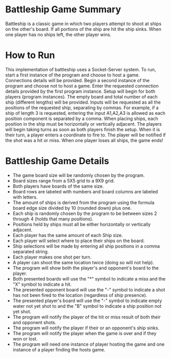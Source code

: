 # Battleship Game Summary

Battleship is a classic game in which two players attempt to shoot at ships on the other's board.  If all portions of the ship are hit the ship sinks.  When one player has no ships left, the other player wins.

# How to Run

This implementation of battleship uses a Socket-Server system. To run, start a first instance of the program and choose to host a game. Connections details will be provided. Begin a second instance of the program and choose not to host a game. Enter the requested connection details provided by the first program instance.  Setup will begin for both players (program instances). The empty board and total number of each ship (different lengths) will be provided. Inputs will be requested as all the positions of the requested ship, separating by commas. For example, if a ship of length 3 is requested, entering the input A1,A2,A3 is allowed as each position component is separated by a comma. When placing ships, each position in the ship must be horizontally or vertically adjacent.  The players will begin taking turns as soon as both players finish the setup. When it is their turn, a player enters a coordinate to fire to.  The player will be notified if the shot was a hit or miss. When one player loses all ships, the game ends!

# Battleship Game Details

- The game board size will be randomly chosen by the program.
- Board sizes range from a 5X5 grid to a 9X9 grid.
- Both players have boards of the same size.
- Board rows are labeled with numbers and board columns are labeled with letters.
- The amount of ships is derived from the program using the formula board edge size divided by 10 (rounded down) plus one.
- Each ship is randomly chosen by the program to be between sizes 2 through 4 (holds that many positions).
- Positions held by ships must all be either horizontally or vertically adjacent.
- Each player has the same amount of each Ship size.
- Each player will select where to place their ships on the board.
- Ship selections will be made by entering all ship positions in a comma separated string.
- Each player makes one shot per turn.
- A player can shoot the same location twice (doing so will not help).
- The program will show both the player's and opponent's board to the player.
- Both presented boards will use the "*" symbol to indicate a miss and the "X" symbol to indicate a hit.
- The presented opponent board will use the "-" symbol to indicate a shot has not been fired to the location (regardless of ship presence).
- The presented player's board will use the "-" symbol to indicate empty water not yet shot to and the "B" symbol to indicate a ship position not yet shot.
- The program will notify the player of the hit or miss result of both their and opponent shots.
- The program will notify the player if their or an opponent's ship sinks.
- The program will notify the player when the game is over and if they won or lost.
- The program will need one instance of player hosting the game and one instance of a player finding the hosts game.